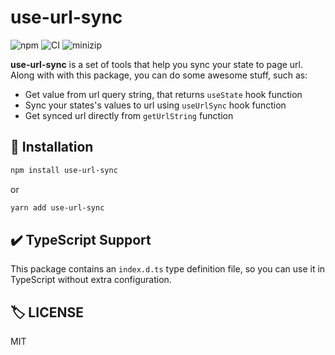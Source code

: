 # use-url-sync

![npm](https://img.shields.io/npm/v/use-url-sync) ![CI](https://github.com/Ilham-Pratama/use-url-sync/actions/workflows/main-ci.yml/badge.svg) ![minizip](https://badgen.net/bundlephobia/minzip/use-url-sync)

**use-url-sync** is a set of tools that help you sync your state to page url.
Along with with this package, you can do some awesome stuff, such as:

- Get value from url query string, that returns `useState` hook function
- Sync your states's values to url using `useUrlSync` hook function
- Get synced url directly from `getUrlString` function

## 💾 Installation

```sh
npm install use-url-sync
```

or

```sh
yarn add use-url-sync
```

## ✔️ TypeScript Support

This package contains an `index.d.ts` type definition file, so you can use it in TypeScript without extra configuration.

## 🏷️ LICENSE

MIT
